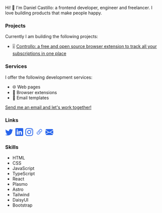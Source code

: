 Hi! 👋 I'm Daniel Castillo: a frontend developer, engineer and freelancer. I love building products that make people happy.

### Projects

Currently I am building the following projects:

- 🎚️ [Controllo: a free and open source browser extension to track all your subscriptions in one place](https://controllo.dlcastillop.com)

### Services

I offer the following development services:

- 🌐 Web pages
- 🧩 Browser extensions
- 📧 Email templates

[Send me an email and let's work together!](mailto:dlcastillo3015@gmail.com)

### Links

<div style="display: flex; gap: 7.5px;">
<div>
<a href="https://twitter.com/dlcastillop">
<img src="./readme_files/twitter.svg" width="25" height="25">
</a>
</div>

<div>
<a href="https://linkedin.com/in/dlcastillop">
<img src="./readme_files/linkedin.svg" width="25" height="25">
</a>
</div>

<div>
<a href="https://instagram.com/dlcastillop">
<img src="./readme_files/instagram.svg" width="25" height="25">
</a>
</div>

<div>
<a href="https://dlcastillop.com">
<img src="./readme_files/link-45deg.svg" width="25" height="25">
</a>
</div>

<div>
<a href="mailto:dlcastillo3015@gmail.com">
<img src="./readme_files/envelope-fill.svg" width="25" height="25">
</a>
</div>
</div>

### Skills

- HTML
- CSS
- JavaScript
- TypeScript
- React
- Plasmo
- Astro
- Tailwind
- DaisyUI
- Bootstrap
